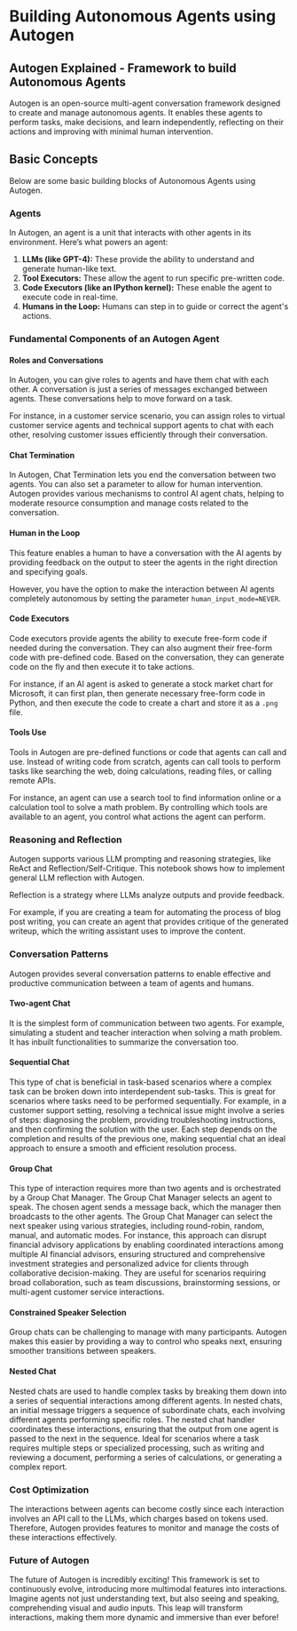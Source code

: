 # Building Autonomous Agents using Autogen

## Autogen Explained - Framework to build Autonomous Agents

Autogen is an open-source multi-agent conversation framework designed to create and manage autonomous agents. It enables these agents to perform tasks, make decisions, and learn independently, reflecting on their actions and improving with minimal human intervention.

## Basic Concepts

Below are some basic building blocks of Autonomous Agents using Autogen.

### Agents

In Autogen, an agent is a unit that interacts with other agents in its environment. Here’s what powers an agent:

1. **LLMs (like GPT-4):** These provide the ability to understand and generate human-like text.
2. **Tool Executors:** These allow the agent to run specific pre-written code.
3. **Code Executors (like an IPython kernel):** These enable the agent to execute code in real-time.
4. **Humans in the Loop:** Humans can step in to guide or correct the agent's actions.

### Fundamental Components of an Autogen Agent

#### Roles and Conversations

In Autogen, you can give roles to agents and have them chat with each other. A conversation is just a series of messages exchanged between agents. These conversations help to move forward on a task.

For instance, in a customer service scenario, you can assign roles to virtual customer service agents and technical support agents to chat with each other, resolving customer issues efficiently through their conversation.

#### Chat Termination

In Autogen, Chat Termination lets you end the conversation between two agents. You can also set a parameter to allow for human intervention. Autogen provides various mechanisms to control AI agent chats, helping to moderate resource consumption and manage costs related to the conversation.

#### Human in the Loop

This feature enables a human to have a conversation with the AI agents by providing feedback on the output to steer the agents in the right direction and specifying goals.

However, you have the option to make the interaction between AI agents completely autonomous by setting the parameter `human_input_mode=NEVER`.

#### Code Executors

Code executors provide agents the ability to execute free-form code if needed during the conversation. They can also augment their free-form code with pre-defined code. Based on the conversation, they can generate code on the fly and then execute it to take actions.

For instance, if an AI agent is asked to generate a stock market chart for Microsoft, it can first plan, then generate necessary free-form code in Python, and then execute the code to create a chart and store it as a `.png` file.

#### Tools Use

Tools in Autogen are pre-defined functions or code that agents can call and use. Instead of writing code from scratch, agents can call tools to perform tasks like searching the web, doing calculations, reading files, or calling remote APIs.

For instance, an agent can use a search tool to find information online or a calculation tool to solve a math problem. By controlling which tools are available to an agent, you control what actions the agent can perform.

### Reasoning and Reflection

Autogen supports various LLM prompting and reasoning strategies, like ReAct and Reflection/Self-Critique. This notebook shows how to implement general LLM reflection with Autogen.

Reflection is a strategy where LLMs analyze outputs and provide feedback.

For example, if you are creating a team for automating the process of blog post writing, you can create an agent that provides critique of the generated writeup, which the writing assistant uses to improve the content.

### Conversation Patterns

Autogen provides several conversation patterns to enable effective and productive communication between a team of agents and humans.

#### Two-agent Chat

It is the simplest form of communication between two agents. For example, simulating a student and teacher interaction when solving a math problem. It has inbuilt functionalities to summarize the conversation too.

#### Sequential Chat

This type of chat is beneficial in task-based scenarios where a complex task can be broken down into interdependent sub-tasks. This is great for scenarios where tasks need to be performed sequentially. For example, in a customer support setting, resolving a technical issue might involve a series of steps: diagnosing the problem, providing troubleshooting instructions, and then confirming the solution with the user. Each step depends on the completion and results of the previous one, making sequential chat an ideal approach to ensure a smooth and efficient resolution process.

#### Group Chat

This type of interaction requires more than two agents and is orchestrated by a Group Chat Manager. The Group Chat Manager selects an agent to speak. The chosen agent sends a message back, which the manager then broadcasts to the other agents. The Group Chat Manager can select the next speaker using various strategies, including round-robin, random, manual, and automatic modes. For instance, this approach can disrupt financial advisory applications by enabling coordinated interactions among multiple AI financial advisors, ensuring structured and comprehensive investment strategies and personalized advice for clients through collaborative decision-making. They are useful for scenarios requiring broad collaboration, such as team discussions, brainstorming sessions, or multi-agent customer service interactions.

#### Constrained Speaker Selection

Group chats can be challenging to manage with many participants. Autogen makes this easier by providing a way to control who speaks next, ensuring smoother transitions between speakers.

#### Nested Chat

Nested chats are used to handle complex tasks by breaking them down into a series of sequential interactions among different agents. In nested chats, an initial message triggers a sequence of subordinate chats, each involving different agents performing specific roles. The nested chat handler coordinates these interactions, ensuring that the output from one agent is passed to the next in the sequence. Ideal for scenarios where a task requires multiple steps or specialized processing, such as writing and reviewing a document, performing a series of calculations, or generating a complex report.

### Cost Optimization

The interactions between agents can become costly since each interaction involves an API call to the LLMs, which charges based on tokens used. Therefore, Autogen provides features to monitor and manage the costs of these interactions effectively.

### Future of Autogen

The future of Autogen is incredibly exciting! This framework is set to continuously evolve, introducing more multimodal features into interactions. Imagine agents not just understanding text, but also seeing and speaking, comprehending visual and audio inputs. This leap will transform interactions, making them more dynamic and immersive than ever before!

